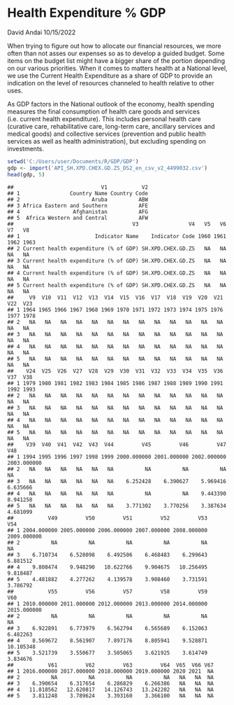 Health Expenditure % GDP
================
David Andai
10/15/2022

When trying to figure out how to allocate our financial resources, we
more often than not asses our expenses so as to develop a guided budget.
Some items on the budget list might have a bigger share of the portion
depending on our various priorities. When it comes to matters health at
a National level, we use the Current Health Expenditure as a share of
GDP to provide an indication on the level of resources channeled to
health relative to other uses.

As GDP factors in the National outlook of the economy, health spending
measures the final consumption of health care goods and services
(i.e. current health expenditure). This includes personal health care
(curative care, rehabilitative care, long-term care, ancillary services
and medical goods) and collective services (prevention and public health
services as well as health administration), but excluding spending on
investments.

``` r
setwd('C:/Users/user/Documents/R/GDP/GDP')
gdp <- import('API_SH.XPD.CHEX.GD.ZS_DS2_en_csv_v2_4499032.csv')
head(gdp, 5)
```

    ##                            V1           V2
    ## 1                Country Name Country Code
    ## 2                       Aruba          ABW
    ## 3 Africa Eastern and Southern          AFE
    ## 4                 Afghanistan          AFG
    ## 5  Africa Western and Central          AFW
    ##                                      V3                V4   V5   V6   V7   V8
    ## 1                        Indicator Name    Indicator Code 1960 1961 1962 1963
    ## 2 Current health expenditure (% of GDP) SH.XPD.CHEX.GD.ZS   NA   NA   NA   NA
    ## 3 Current health expenditure (% of GDP) SH.XPD.CHEX.GD.ZS   NA   NA   NA   NA
    ## 4 Current health expenditure (% of GDP) SH.XPD.CHEX.GD.ZS   NA   NA   NA   NA
    ## 5 Current health expenditure (% of GDP) SH.XPD.CHEX.GD.ZS   NA   NA   NA   NA
    ##     V9  V10  V11  V12  V13  V14  V15  V16  V17  V18  V19  V20  V21  V22  V23
    ## 1 1964 1965 1966 1967 1968 1969 1970 1971 1972 1973 1974 1975 1976 1977 1978
    ## 2   NA   NA   NA   NA   NA   NA   NA   NA   NA   NA   NA   NA   NA   NA   NA
    ## 3   NA   NA   NA   NA   NA   NA   NA   NA   NA   NA   NA   NA   NA   NA   NA
    ## 4   NA   NA   NA   NA   NA   NA   NA   NA   NA   NA   NA   NA   NA   NA   NA
    ## 5   NA   NA   NA   NA   NA   NA   NA   NA   NA   NA   NA   NA   NA   NA   NA
    ##    V24  V25  V26  V27  V28  V29  V30  V31  V32  V33  V34  V35  V36  V37  V38
    ## 1 1979 1980 1981 1982 1983 1984 1985 1986 1987 1988 1989 1990 1991 1992 1993
    ## 2   NA   NA   NA   NA   NA   NA   NA   NA   NA   NA   NA   NA   NA   NA   NA
    ## 3   NA   NA   NA   NA   NA   NA   NA   NA   NA   NA   NA   NA   NA   NA   NA
    ## 4   NA   NA   NA   NA   NA   NA   NA   NA   NA   NA   NA   NA   NA   NA   NA
    ## 5   NA   NA   NA   NA   NA   NA   NA   NA   NA   NA   NA   NA   NA   NA   NA
    ##    V39  V40  V41  V42  V43  V44         V45         V46         V47         V48
    ## 1 1994 1995 1996 1997 1998 1999 2000.000000 2001.000000 2002.000000 2003.000000
    ## 2   NA   NA   NA   NA   NA   NA          NA          NA          NA          NA
    ## 3   NA   NA   NA   NA   NA   NA    6.252428    6.390627    5.969416    6.635666
    ## 4   NA   NA   NA   NA   NA   NA          NA          NA    9.443390    8.941258
    ## 5   NA   NA   NA   NA   NA   NA    3.771302    3.770256    3.387634    4.681099
    ##           V49         V50         V51         V52         V53         V54
    ## 1 2004.000000 2005.000000 2006.000000 2007.000000 2008.000000 2009.000000
    ## 2          NA          NA          NA          NA          NA          NA
    ## 3    6.710734    6.528098    6.492506    6.468483    6.299643    6.881512
    ## 4    9.808474    9.948290   10.622766    9.904675   10.256495    9.818487
    ## 5    4.481882    4.277262    4.139578    3.908460    3.731591    3.786792
    ##           V55         V56         V57         V58         V59         V60
    ## 1 2010.000000 2011.000000 2012.000000 2013.000000 2014.000000 2015.000000
    ## 2          NA          NA          NA          NA          NA          NA
    ## 3    6.922891    6.773979    6.562794    6.565689    6.152063    6.482263
    ## 4    8.569672    8.561907    7.897176    8.805941    9.528871   10.105348
    ## 5    3.521739    3.550677    3.505065    3.621925    3.614749    3.834676
    ##           V61         V62         V63         V64  V65  V66 V67
    ## 1 2016.000000 2017.000000 2018.000000 2019.000000 2020 2021  NA
    ## 2          NA          NA          NA          NA   NA   NA  NA
    ## 3    6.390654    6.317654    6.286829    6.266386   NA   NA  NA
    ## 4   11.818562   12.620817   14.126743   13.242202   NA   NA  NA
    ## 5    3.811248    3.789624    3.393160    3.366100   NA   NA  NA
